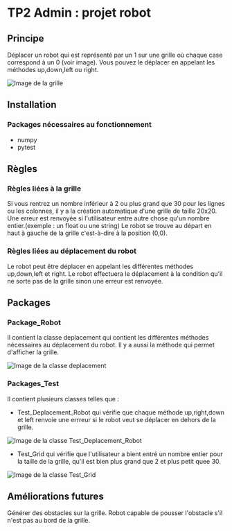 # TP2 Admin : projet robot

## Principe
Déplacer un robot qui est représenté par un 1 sur une grille où chaque case correspond à un 0 (voir image). Vous pouvez le déplacer en appelant les méthodes up,down,left ou right.

![Image de la grille](Images/grille.png)
## Installation
### Packages nécessaires au fonctionnement 
- numpy
- pytest
## Règles 
### Règles liées à la grille
Si vous rentrez un nombre inférieur à 2 ou plus grand que 30 pour les lignes ou les colonnes, il y a la création automatique d'une grille de taille 20x20.
Une erreur est renvoyée si l'utilisateur entre autre chose qu'un nombre entier.(exemple : un float ou une string)
Le robot se trouve au départ en haut à gauche de la grille c'est-à-dire à la position (0,0).
### Règles liées au déplacement du robot
Le robot peut être déplacer en appelant les différentes méthodes up,down,left et right. Le robot effectuera le déplacement à la condition qu'il ne sorte pas de la grille sinon une erreur est renvoyée.
## Packages
### Package_Robot
Il contient la classe deplacement qui contient les différentes méthodes nécessaires au déplacement du robot. Il y a aussi la méthode qui permet d'afficher la grille.

![Image de la classe deplacement](Images/class_deplacement.png)
### Packages_Test
Il contient plusieurs classes telles que :
- Test_Deplacement_Robot qui vérifie que chaque méthode up,right,down et left renvoie une errreur si le robot veut se déplacer en dehors de la grille.

![Image de la classe Test_Deplacement_Robot](Images/test_deplacement.png)
- Test_Grid qui vérifie que l'utilisateur a bient entré un nombre entier pour la taille de la grille, qu'il est bien plus grand que 2 et plus petit quee 30.

![Image de la classe Test_Grid](Images/test_grid.png)
## Améliorations futures
Générer des obstacles sur la grille.
Robot capable de pousser l'obstacle s'il n'est pas au bord de la grille.
